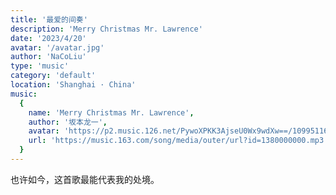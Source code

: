 ```yaml
---
title: '最爱的间奏'
description: 'Merry Christmas Mr. Lawrence'
date: '2023/4/20'
avatar: '/avatar.jpg'
author: 'NaCoLiu'
type: 'music'
category: 'default'
location: 'Shanghai · China'
music:
  {
    name: 'Merry Christmas Mr. Lawrence',
    author: '坂本龙一',
    avatar: 'https://p2.music.126.net/PywoXPKK3AjseU0Wx9wdXw==/109951167267731534.jpg?param=130y130',
    url: 'https://music.163.com/song/media/outer/url?id=1380000000.mp3',
  }
---
```


也许如今，这首歌最能代表我的处境。
